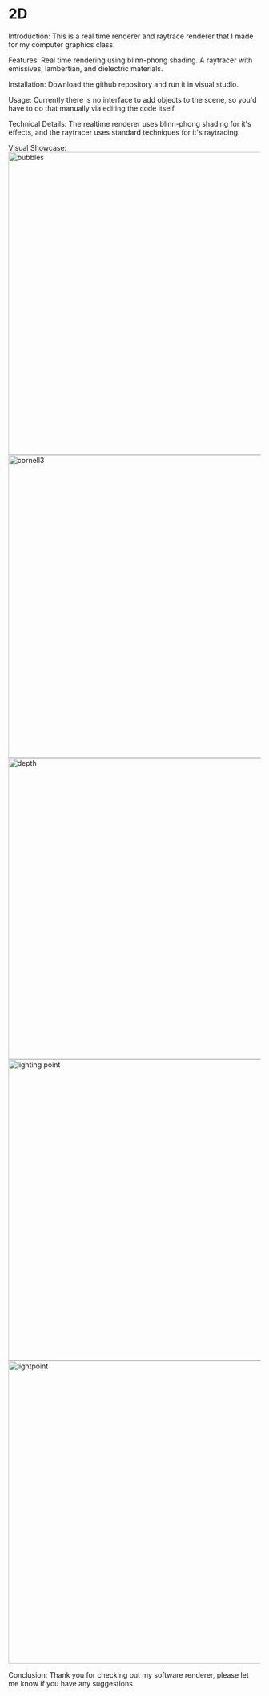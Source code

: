 # 2D
 
Introduction:
This is a real time renderer and raytrace renderer that I made for my computer graphics class.

Features:
Real time rendering using blinn-phong shading. A raytracer with emissives, lambertian, and dielectric materials.

Installation: 
Download the github repository and run it in visual studio.

Usage:
Currently there is no interface to add objects to the scene, so you'd have to do that manually via editing the code itself.

Technical Details:
The realtime renderer uses blinn-phong shading for it's effects, and the raytracer uses standard techniques for it's raytracing.

Visual Showcase:
<img width="605" alt="bubbles" src="https://github.com/user-attachments/assets/fb0a19ef-21be-4872-bb48-650a9b4f7e24">
<img width="605" alt="cornell3" src="https://github.com/user-attachments/assets/d9388219-ad66-476b-90d3-1d3898d394d7">
<img width="602" alt="depth" src="https://github.com/user-attachments/assets/bd76fb45-55e9-40f6-b315-4ad349d23143">
<img width="602" alt="lighting point" src="https://github.com/user-attachments/assets/b18b7f90-643e-49d5-af78-567ee1f6a801">
<img width="605" alt="lightpoint" src="https://github.com/user-attachments/assets/dcdaeefa-6671-4952-aef5-3698aa572032">

Conclusion: 
Thank you for checking out my software renderer, please let me know if you have any suggestions
